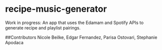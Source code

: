 # recipe-music-generator
Work in progress: An app that uses the Edamam and Spotify APIs to generate recipe and playlist pairings.


##Contributors 
Nicole Beilke, Edgar Fernandez, Parisa Ostovari, Stephanie Apodaca
